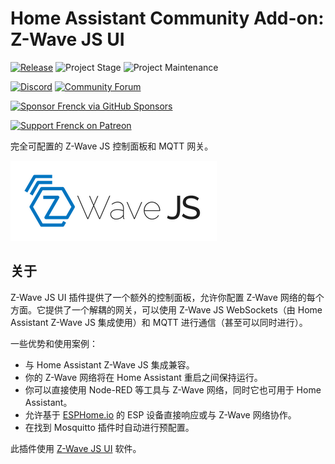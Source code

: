 # Home Assistant Community Add-on: Z-Wave JS UI

[![Release][release-shield]][release] ![Project Stage][project-stage-shield] ![Project Maintenance][maintenance-shield]

[![Discord][discord-shield]][discord] [![Community Forum][forum-shield]][forum]

[![Sponsor Frenck via GitHub Sponsors][github-sponsors-shield]][github-sponsors]

[![Support Frenck on Patreon][patreon-shield]][patreon]

完全可配置的 Z-Wave JS 控制面板和 MQTT 网关。

![Z-Wave JS UI][logo]

## 关于

Z-Wave JS UI 插件提供了一个额外的控制面板，允许你配置 Z-Wave 网络的每个方面。它提供了一个解耦的网关，可以使用 Z-Wave JS WebSockets（由 Home Assistant Z-Wave JS 集成使用）和 MQTT 进行通信（甚至可以同时进行）。

一些优势和使用案例：

- 与 Home Assistant Z-Wave JS 集成兼容。
- 你的 Z-Wave 网络将在 Home Assistant 重启之间保持运行。
- 你可以直接使用 Node-RED 等工具与 Z-Wave 网络，同时它也可用于 Home Assistant。
- 允许基于 [ESPHome.io][esphome] 的 ESP 设备直接响应或与 Z-Wave 网络协作。
- 在找到 Mosquitto 插件时自动进行预配置。

此插件使用 [Z-Wave JS UI][zwave-js-ui] 软件。

[discord-shield]: https://img.shields.io/discord/478094546522079232.svg
[discord]: https://discord.me/hassioaddons
[esphome]: https://esphome.io/components/mqtt.html#on-message-trigger
[forum-shield]: https://img.shields.io/badge/community-forum-brightgreen.svg
[forum]: https://community.home-assistant.io/?u=frenck
[github-sponsors-shield]: https://frenck.dev/wp-content/uploads/2019/12/github_sponsor.png
[github-sponsors]: https://github.com/sponsors/frenck
[logo]: https://github.com/hassio-addons/addon-zwave-js-ui/raw/main/zwave-js-ui/logo.png
[maintenance-shield]: https://img.shields.io/maintenance/yes/2025.svg
[patreon-shield]: https://frenck.dev/wp-content/uploads/2019/12/patreon.png
[patreon]: https://www.patreon.com/frenck
[project-stage-shield]: https://img.shields.io/badge/project%20stage-production%20ready-brightgreen.svg
[release-shield]: https://img.shields.io/badge/version-v3.24.0-blue.svg
[release]: https://github.com/hassio-addons/addon-zwave-js-ui/tree/v3.24.0
[zwave-js-ui]: https://github.com/zwave-js/zwave-js-ui
